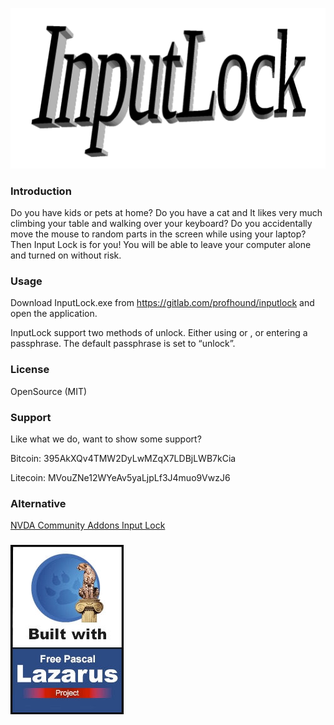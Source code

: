 ![InputLock](inputlock-logo.png)

### Introduction

Do you have kids or pets at home? Do you have a cat and It likes very much climbing your table and walking over your keyboard? Do you accidentally move the mouse to random parts in the screen while using your laptop? Then Input Lock is for you! You will be able to leave your computer alone and turned on without risk.

### Usage

Download InputLock.exe from https://gitlab.com/profhound/inputlock and open the application.

InputLock support two methods of unlock. Either using <Enter> or <Esc>, or entering a passphrase. The default passphrase is set to “unlock”.

### License

OpenSource (MIT)

### Support

Like what we do, want to show some support?

Bitcoin: 395AkXQv4TMW2DyLwMZqX7LDBjLWB7kCia 

Litecoin: MVouZNe12WYeAv5yaLjpLf3J4muo9VwzJ6

### Alternative

[NVDA Community Addons Input Lock](https://addons.nvda-project.org/addons/inputLock.en.html)

### 

![Powered by Lazarus](powered_by_graphic.jpg)